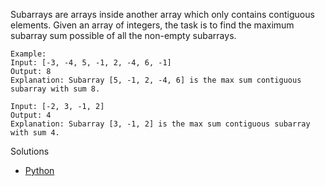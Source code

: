 Subarrays are arrays inside another array which only contains contiguous elements.
Given an array of integers, the task is to find the maximum subarray sum possible of all the non-empty subarrays.
```
Example:
Input: [-3, -4, 5, -1, 2, -4, 6, -1]
Output: 8
Explanation: Subarray [5, -1, 2, -4, 6] is the max sum contiguous subarray with sum 8.

Input: [-2, 3, -1, 2]
Output: 4
Explanation: Subarray [3, -1, 2] is the max sum contiguous subarray with sum 4.
```

Solutions
 - [Python](solution.py)